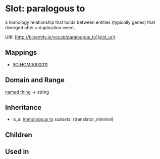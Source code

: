 # Slot: paralogous to


a homology relationship that holds between entities (typically genes) that diverged after a duplication event.

URI: [http://bioentity.io/vocab/paralogous_to](slot_uri)
## Mappings

 * [RO:HOM0000011](http://purl.obolibrary.org/obo/RO_HOM0000011)
## Domain and Range

[named thing](NamedThing.md) -> string
## Inheritance

 *  is_a: [homologous to](homologous_to.md) *subsets*: (translator_minimal)
## Children

## Used in


